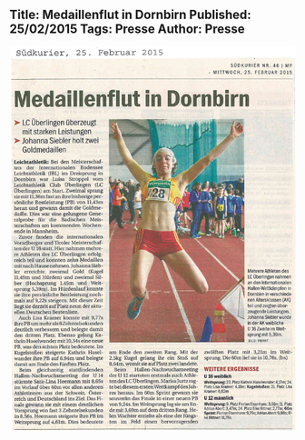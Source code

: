 Title: Medaillenflut in Dornbirn
Published: 25/02/2015
Tags: Presse
Author: Presse
---

![Südkurier-Beitrag vom 25.02.2015](./../assets/2015/2015-02-25-suedkurier.jpg)